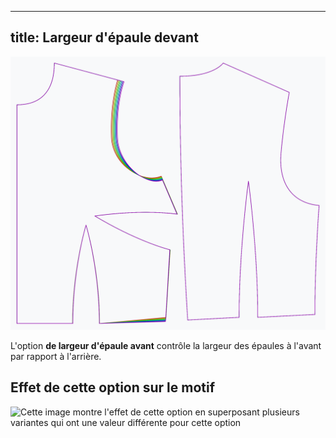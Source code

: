 ***

## title: Largeur d'épaule devant

![L'effet de l'option de largeur de l'épaule avant sur le motif](sample.png)

L'option **de largeur d'épaule avant** contrôle la largeur des épaules à l'avant par rapport à l'arrière.

## Effet de cette option sur le motif

![Cette image montre l'effet de cette option en superposant plusieurs variantes qui ont une valeur différente pour cette option](bella\_frontshoulderwidth\_sample.svg "Effet de cette option sur le motif")
